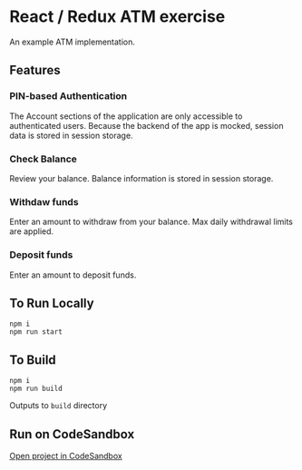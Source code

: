 # React / Redux ATM exercise

An example ATM implementation.

## Features
### PIN-based Authentication
The Account sections of the application are only accessible to authenticated users. Because the backend of the app is mocked, session data is stored in session storage.

### Check Balance
Review your balance. Balance information is stored in session storage.

### Withdaw funds
Enter an amount to withdraw from your balance. Max daily withdrawal limits are applied. 

### Deposit funds
Enter an amount to deposit funds.

## To Run Locally
`npm i`  
`npm run start`

## To Build
`npm i`  
`npm run build`

Outputs to `build` directory

## Run on CodeSandbox
[Open project in CodeSandbox](https://githubbox.com/dylanspurgin/react-atm/blob/main/README.md)
